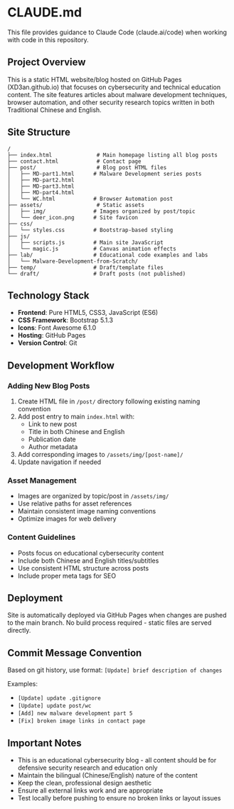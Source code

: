 # CLAUDE.md

This file provides guidance to Claude Code (claude.ai/code) when working with code in this repository.

## Project Overview

This is a static HTML website/blog hosted on GitHub Pages (XD3an.github.io) that focuses on cybersecurity and technical education content. The site features articles about malware development techniques, browser automation, and other security research topics written in both Traditional Chinese and English.

## Site Structure

```
/
├── index.html              # Main homepage listing all blog posts
├── contact.html            # Contact page
├── post/                   # Blog post HTML files
│   ├── MD-part1.html      # Malware Development series posts
│   ├── MD-part2.html
│   ├── MD-part3.html
│   ├── MD-part4.html
│   └── WC.html            # Browser Automation post
├── assets/                 # Static assets
│   ├── img/               # Images organized by post/topic
│   └── deer_icon.png      # Site favicon
├── css/
│   └── styles.css         # Bootstrap-based styling
├── js/
│   ├── scripts.js         # Main site JavaScript
│   └── magic.js           # Canvas animation effects
├── lab/                   # Educational code examples and labs
│   └── Malware-Development-from-Scratch/
├── temp/                  # Draft/template files
└── draft/                 # Draft posts (not published)
```

## Technology Stack

- **Frontend**: Pure HTML5, CSS3, JavaScript (ES6)
- **CSS Framework**: Bootstrap 5.1.3
- **Icons**: Font Awesome 6.1.0
- **Hosting**: GitHub Pages
- **Version Control**: Git

## Development Workflow

### Adding New Blog Posts

1. Create HTML file in `/post/` directory following existing naming convention
2. Add post entry to main `index.html` with:
   - Link to new post
   - Title in both Chinese and English
   - Publication date
   - Author metadata
3. Add corresponding images to `/assets/img/[post-name]/`
4. Update navigation if needed

### Asset Management

- Images are organized by topic/post in `/assets/img/`
- Use relative paths for asset references
- Maintain consistent image naming conventions
- Optimize images for web delivery

### Content Guidelines

- Posts focus on educational cybersecurity content
- Include both Chinese and English titles/subtitles
- Use consistent HTML structure across posts
- Include proper meta tags for SEO

## Deployment

Site is automatically deployed via GitHub Pages when changes are pushed to the main branch. No build process required - static files are served directly.

## Commit Message Convention

Based on git history, use format: `[Update] brief description of changes`

Examples:
- `[Update] update .gitignore`
- `[Update] update post/wc`
- `[Add] new malware development part 5`
- `[Fix] broken image links in contact page`

## Important Notes

- This is an educational cybersecurity blog - all content should be for defensive security research and education only
- Maintain the bilingual (Chinese/English) nature of the content
- Keep the clean, professional design aesthetic
- Ensure all external links work and are appropriate
- Test locally before pushing to ensure no broken links or layout issues